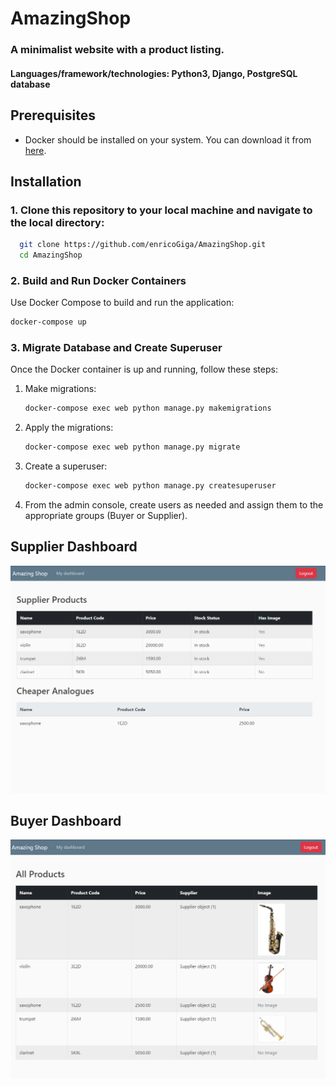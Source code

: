 # AmazingShop
### A minimalist website with a product listing.
#### Languages/framework/technologies: Python3, Django, PostgreSQL database
## Prerequisites
- Docker should be installed on your system. You can download it
  from [here](https://www.docker.com/get-started).

## Installation
### 1. Clone this repository to your local machine and navigate to the local directory:
```bash
  git clone https://github.com/enricoGiga/AmazingShop.git
  cd AmazingShop
```

### 2. Build and Run Docker Containers

Use Docker Compose to build and run the application:

```bash
docker-compose up
```

### 3. Migrate Database and Create Superuser

Once the Docker container is up and running, follow these steps:

1. Make migrations:
   ```bash
   docker-compose exec web python manage.py makemigrations  
   ```
2. Apply the migrations:
   ```bash
   docker-compose exec web python manage.py migrate  
   ```
3. Create a superuser:
   ```bash
   docker-compose exec web python manage.py createsuperuser 
   ```
 
4. From the admin console, create users as needed and assign them to the appropriate groups (Buyer or Supplier).

## Supplier Dashboard
![sup_view.png](products_store%2Fstatic%2Fproducts_store%2Fsup_view.png)

## Buyer Dashboard
![buyer_view.png](products_store%2Fstatic%2Fproducts_store%2Fbuyer_view.png)